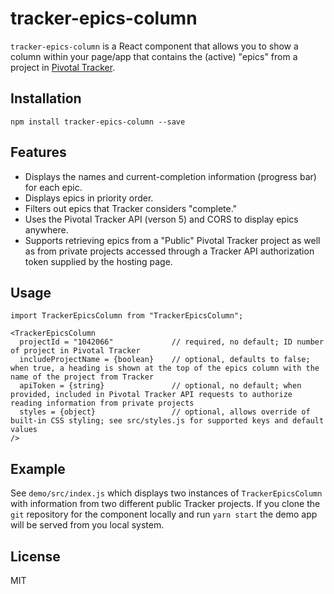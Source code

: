 # tracker-epics-column

`tracker-epics-column` is a React component that allows you to show a
column within your page/app that contains the (active) "epics" from a
project in [Pivotal Tracker](https://www.pivotaltracker.com).

## Installation

```
npm install tracker-epics-column --save
```


## Features

* Displays the names and current-completion information (progress bar)
  for each epic.
* Displays epics in priority order.
* Filters out epics that Tracker considers "complete."
* Uses the Pivotal Tracker API (verson 5) and CORS to display epics
  anywhere.
* Supports retrieving epics from a "Public" Pivotal Tracker project as
  well as from private projects accessed through a Tracker API
  authorization token supplied by the hosting page.


## Usage

```
import TrackerEpicsColumn from "TrackerEpicsColumn";

<TrackerEpicsColumn
  projectId = "1042066"             // required, no default; ID number of project in Pivotal Tracker
  includeProjectName = {boolean}    // optional, defaults to false; when true, a heading is shown at the top of the epics column with the name of the project from Tracker
  apiToken = {string}               // optional, no default; when provided, included in Pivotal Tracker API requests to authorize reading information from private projects
  styles = {object}                 // optional, allows override of built-in CSS styling; see src/styles.js for supported keys and default values
/>
```


## Example

See `demo/src/index.js` which displays two instances of
`TrackerEpicsColumn` with information from two different public
Tracker projects.  If you clone the `git` repository for the component
locally and run `yarn start` the demo app will be served from you
local system.


## License

MIT
